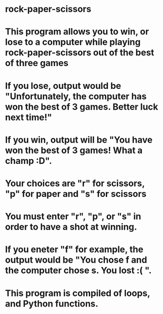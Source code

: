 # rock-paper-scissors
# This program allows you to win, or lose to a computer while playing rock-paper-scissors out of the best of three games
# If you lose, output would be "Unfortunately, the computer has won the best of 3 games. Better luck next time!"
# If you win, output will be "You have won the best of 3 games! What a champ :D".
# Your choices are "r" for scissors, "p" for paper and "s" for scissors
# You must enter "r", "p", or "s" in order to have a shot at winning.
# If you eneter "f" for example, the output would be "You chose f and the computer chose s. You lost :( ".
# This program is compiled of loops, and Python functions.
